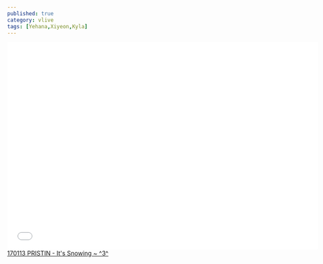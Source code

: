 ```yaml
---
published: true
category: vlive
tags: [Yehana,Xiyeon,Kyla]
---
```

<iframe frameborder="0" width="720" height="480" src="BLAH" allowfullscreen></iframe><br /><a href="" target="_blank">170113 PRISTIN - It's Snowing ~ ^3^</a>